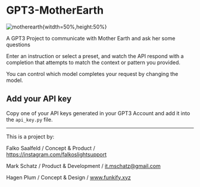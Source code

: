 # GPT3-MotherEarth

![motherearth](https://funkify.xyz/wp-content/uploads/2022/11/scaled-photoshopped-dalle.jpg){witdth=50%,height:50%}

A GPT3 Project to communicate with Mother Earth and ask her some questions

Enter an instruction or select a preset, and watch the API respond with a completion that attempts to match the context or pattern you provided.

You can control which model completes your request by changing the model.

## Add your API key

Copy one of your API keys generated in your GPT3 Account and add it into the ```api_key.py``` file. 

---
This is a project by:

Falko Saalfeld / Concept & Product / https://instagram.com/falkoslightsupport

Mark Schatz / Product & Development / it.mschatz@gmail.com

Hagen Plum / Concept & Design / www.funkify.xyz
